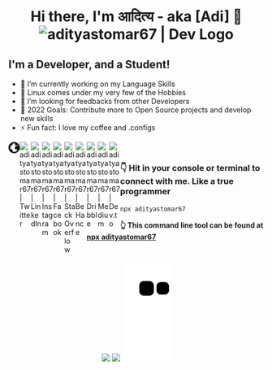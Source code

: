 <h1 align="center"> Hi there, I'm आदित्य - aka [Adi] 👋<img alt="adityastomar67 | Dev Logo" height="20px" width="40px" src="https://d2fltix0v2e0sb.cloudfront.net/dev-badge.svg" /></h1>

## I'm a Developer, and a Student!
- 🔭 I’m currently working on my Language Skills
- 🌱 Linux comes under my very few of the Hobbies
- 👯 I’m looking for feedbacks from other Developers
- 🥅 2022 Goals: Contribute more to Open Source projects and develop new skills
- ⚡ Fun fact: I love my coffee and .configs 


<!-- ### Connect with me: -->

[<img align="left" alt="#" width="22px" src="https://raw.githubusercontent.com/iconic/open-iconic/master/svg/globe.svg" />][website]
[<img align="left" alt="adityastomar67 | Twitter" width="22px" src="https://cdn.jsdelivr.net/npm/simple-icons@v3/icons/twitter.svg" />][twitter]
[<img align="left" alt="adityastomar67 | LinkedIn" width="22px" src="https://cdn.jsdelivr.net/npm/simple-icons@v3/icons/linkedin.svg" />][linkedin]
[<img align="left" alt="adityastomar67 | Instagram" width="22px" src="https://cdn.jsdelivr.net/npm/simple-icons@v3/icons/instagram.svg" />][instagram]
[<img align="left" alt="adityastomar67 | Facebook" width="22px" src="https://cdn.jsdelivr.net/npm/simple-icons@3.4.0/icons/facebook.svg" />][facebook]
[<img align="left" alt="adityastomar67 | StackOverflow" width="22px" src="https://cdn.jsdelivr.net/npm/simple-icons@3.4.0/icons/stackoverflow.svg" />][stackoverflow]
[<img align="left" alt="adityastomar67 | BeHance" width="22px" src="https://cdn.jsdelivr.net/npm/simple-icons@3.4.0/icons/behance.svg" />][behance]
[<img align="left" alt="adityastomar67 | Dribble" width="22px" src="https://cdn.jsdelivr.net/npm/simple-icons@3.4.0/icons/dribbble.svg" />][dribbble]
[<img align="left" alt="adityastomar67 | Medium" width="22px" src="https://cdn.jsdelivr.net/npm/simple-icons@3.4.0/icons/medium.svg" />][medium]
[<img align="left" alt="adityastomar67 | Dev.to" width="22px" src="https://cdn.jsdelivr.net/npm/simple-icons@3.4.0/icons/dev-dot-to.svg" />][dev.to]
<br />

### 👇 Hit in your console or terminal to connect with me. Like a true programmer

```bash
npx adityastomar67
```
**👆 This command line tool can be found at [npx adityastomar67](https://github.com/adityastomar67/npx-portfolio)**

<!-- ### Languages and Tools:

<img align="left" alt="Visual Studio Code" width="26px" src="https://raw.githubusercontent.com/github/explore/80688e429a7d4ef2fca1e82350fe8e3517d3494d/topics/visual-studio-code/visual-studio-code.png" />
<img align="left" alt="HTML5" width="26px" src="https://raw.githubusercontent.com/github/explore/80688e429a7d4ef2fca1e82350fe8e3517d3494d/topics/html/html.png" />
<img align="left" alt="CSS3" width="26px" src="https://raw.githubusercontent.com/github/explore/80688e429a7d4ef2fca1e82350fe8e3517d3494d/topics/css/css.png" />
<img align="left" alt="Sass" width="26px" src="https://raw.githubusercontent.com/github/explore/80688e429a7d4ef2fca1e82350fe8e3517d3494d/topics/sass/sass.png" />
<img align="left" alt="JavaScript" width="26px" src="https://raw.githubusercontent.com/github/explore/80688e429a7d4ef2fca1e82350fe8e3517d3494d/topics/javascript/javascript.png" />
<img align="left" alt="React" width="26px" src="https://raw.githubusercontent.com/github/explore/80688e429a7d4ef2fca1e82350fe8e3517d3494d/topics/react/react.png" />
<img align="left" alt="Vue" width="26px" src="https://github.com/github/explore/blob/master/topics/vue/vue.png" />
<img align="left" alt="Angular" width="26px" src="https://github.com/github/explore/blob/master/topics/angular/angular.png" />
<img align="left" alt="Node.js" width="26px" src="https://raw.githubusercontent.com/github/explore/80688e429a7d4ef2fca1e82350fe8e3517d3494d/topics/nodejs/nodejs.png" />
<img align="left" alt="Deno" width="26px" src="https://raw.githubusercontent.com/github/explore/361e2821e2dea67711cde99c9c40ed357061cf27/topics/deno/deno.png" />
<img align="left" alt="SQL" width="26px" src="https://raw.githubusercontent.com/github/explore/80688e429a7d4ef2fca1e82350fe8e3517d3494d/topics/sql/sql.png" />
<img align="left" alt="MySQL" width="26px" src="https://raw.githubusercontent.com/github/explore/80688e429a7d4ef2fca1e82350fe8e3517d3494d/topics/mysql/mysql.png" />
<img align="left" alt="MongoDB" width="26px" src="https://raw.githubusercontent.com/github/explore/80688e429a7d4ef2fca1e82350fe8e3517d3494d/topics/mongodb/mongodb.png" />
<img align="left" alt="Git" width="26px" src="https://raw.githubusercontent.com/github/explore/80688e429a7d4ef2fca1e82350fe8e3517d3494d/topics/git/git.png" />
<img align="left" alt="GitHub" width="26px" src="https://raw.githubusercontent.com/github/explore/78df643247d429f6cc873026c0622819ad797942/topics/github/github.png" />
<img align="left" alt="Terminal" width="26px" src="https://raw.githubusercontent.com/github/explore/80688e429a7d4ef2fca1e82350fe8e3517d3494d/topics/terminal/terminal.png" />
<img align="left" alt="C-Programming Language" width="26px" src="https://github.com/github/explore/blob/master/topics/c/c.png" />
<img align="left" alt="C++" width="26px" src="https://github.com/github/explore/blob/master/topics/cpp/cpp.png" />
<img align="left" alt="Python" width="26px" src="https://github.com/github/explore/blob/master/topics/python/python.png" />
<img align="left" alt="Linux" width="26px" src="https://github.com/github/explore/blob/master/topics/linux/linux.png" />
 -->
<br />

<p align="center">
  <img src ="https://github-readme-streak-stats.herokuapp.com?user=adityastomar67&theme=gruvbox&hide_border=true&background=FFFFFF00">
  <img height="50%" width="auto" src ="https://github-readme-stats.vercel.app/api?username=adityastomar67&show_icons=true&count_private=true&theme=gruvbox&hide_border=true&hide=issues,contribs&bg_color=00000000">
  <!-- <img height="50%" width="auto" src ="https://github-readme-stats.vercel.app/api/top-langs/?username=adityastomar67&layout=compact&hide_border=true&theme=darcula&bg_color=00000000&langs_count=6&hide=jupyter%20notebook,tex,css,php"> -->


 <img src ="https://github.com/adityastomar67/adityastomar67/blob/output/github-contribution-grid-snake.svg">
  </p>

<!-- [![Aditya's github stats](https://github-readme-stats.vercel.app/api?username=adityastomar67&count_private=true)](https://github.com/anuraghazra/github-readme-stats) -->


<!-- LINKS -->
[website]: #
[twitter]: https://twitter.com/AdityaS32184948
[youtube]: #
[instagram]: https://instagram.com/singhhhx/
[linkedin]: https://linkedin.com/in/aditya-singh-tomar-3200b31a0/
[facebook]: https://www.facebook.com/manu.tomar.1614
[stackoverflow]: https://stackoverflow.com/users/13868222
[behance]: https://www.behance.net/adityastomc9da
[dribbble]: https://dribbble.com/adityastaomar67
[medium]: https://medium.com/@adityastomar67
[dev.to]: https://dev.to/adityastomar67
[weird]: https://dictionary.cambridge.org/dictionary/english/nerd
